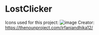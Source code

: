 # LostClicker

Icons used for this project:
![image](https://user-images.githubusercontent.com/113804442/224514717-9e356ec5-eb5b-4202-9c77-b0f334e3d1ae.png) Creator: https://thenounproject.com/irfaniandhika12/

